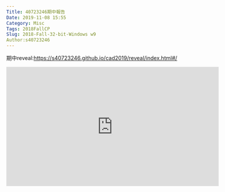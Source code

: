 ```yaml
---
Title: 40723246期中報告
Date: 2019-11-08 15:55
Category: Misc
Tags: 2018FallCP
Slug: 2018-Fall-32-bit-Windows w9
Author:s40723246
---
```



<!-- PELICAN_END_SUMMARY -->

期中reveal:<a href="https://s40723246.github.io/cad2019/reveal/index.html#/">https://s40723246.github.io/cad2019/reveal/index.html#/</a>


<iframe width="560" height="315" src="https://www.youtube.com/embed/4R4v0cBnSMA" frameborder="0" allow="accelerometer; autoplay; encrypted-media; gyroscope; picture-in-picture" allowfullscreen></iframe>
